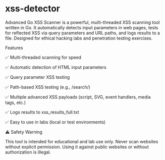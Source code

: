 # xss-detector
Advanced Go XSS Scanner is a powerful, multi-threaded XSS scanning tool written in Go. It automatically detects input parameters in web pages, tests for reflected XSS via query parameters and URL paths, and logs results to a file. Designed for ethical hacking labs and penetration testing exercises.


Features

✅ Multi-threaded scanning for speed

✅ Automatic detection of HTML input parameters

✅ Query parameter XSS testing

✅ Path-based XSS testing (e.g., /search/<payload>)

✅ Multiple advanced XSS payloads (script, SVG, event handlers, media tags, etc.)

✅ Logs results to xss_results_full.txt

✅ Easy to use in labs (local or test environments)

⚠️ Safety Warning

This tool is intended for educational and lab use only. Never scan websites without explicit permission. Using it against public websites or without authorization is illegal.
